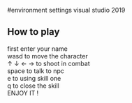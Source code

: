#environment settings
visual studio 2019
## How to play
first enter your name </br> 
wasd to move the character</br> 
↑ ↓ ← → to shoot in combat</br> 
space to talk to npc</br> 
e to using skill one </br>
q to close the skill</br>
ENJOY IT !

